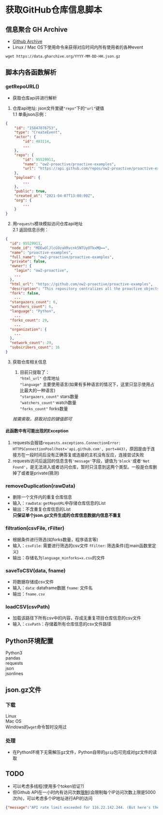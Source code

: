 # 获取GitHub仓库信息脚本

## 信息聚合 GH Archive
* [Github Archive](https://www.gharchive.org/)
* Linux / Mac OS下使用命令来获得对应时间内所有使用者的各种event
```shell
wget https://data.gharchive.org/YYYY-MM-DD-HH.json.gz
```

## 脚本内各函数解析
### getRepoURL()
* 获取仓库api并进行解析

1. 仓库api地址: json文件里键`"repo"`下的`"url"`键值  
   1.1 单条json示例：
```json
{
    "id": "15847076753",
    "type": "CreateEvent",
    "actor": {
        "id": 483114,
        ...
    },
    "repo": {
        "id": 95529911,
        "name": "ow2-proactive/proactive-examples",
        "url": "https://api.github.com/repos/ow2-proactive/proactive-examples"
    },
    "payload": {
        ...
    },
    "public": true,
    "created_at": "2021-04-07T13:00:00Z",
    "org": {    
        ...
    }
}
```
2. 用`requests`模块模拟访问仓库api地址  
   2.1 返回信息示例：
```json
{
  "id": 95529911,
  "node_id": "MDEwOlJlcG9zaXRvcnk5NTUyOTkxMQ==",
  "name": "proactive-examples",
  "full_name": "ow2-proactive/proactive-examples",
  "private": false,
  "owner": {
    "login": "ow2-proactive",
    ...
  },
  "html_url": "https://github.com/ow2-proactive/proactive-examples",
  "description": "This repository centralizes all the proactive objects (workflows, rules,..)",
  "fork": false,
    ...
  "stargazers_count": 6,
  "watchers_count": 6,
  "language": "Python",
    ...
  "forks_count": 29,
    ...
  "organization": {
    ...
  },
  "network_count": 29,
  "subscribers_count": 16
}
```

3. 获取仓库相关信息  
   1. 目前只提取了：  
   `"html_url"` 仓库地址  
   `"language"` 主要使用语言(如果有多种语言的情况下，这里只显示使用占比最大的一种语言)  
   `"stargazers_count"` stars数量  
   `"watchers_count"` watch数量  
   `"forks_count"` forks数量  

   *按需索取，获取对应的键值即可*


#### 此函数中有可能出现的Exception
1. requests会报错`requests.exceptions.ConnectionError: HTTPSConnectionPool(host='api.github.com', port=443)`，原因是由于连接方在一段时间后没有正确答复或连接的主机没有反应，连接尝试失败
2. requests访问后返回的信息含有`'message'`字段，键值为`'block'`或者`'Not Found'`，是无法进入或者访问仓库，暂时只注意到这两个类型。一般是仓库删掉了或者是private(猜测)



### removeDuplication(rawData)
* 删除一个文件内的重复仓库信息
* 输入：`rawData`: `getRepoURL`中存储仓库信息的List
* 输出：不含重复仓库信息的List  
**只保证单个json.gz文件生成的仓库信息数据内信息不重复**

### filtration(csvFile, rFilter)
* 根据条件进行筛选(如forks数量，程序语言等)
* 输入：`csvFile`: 需要进行筛选的csv文件  `fFilter`: 筛选条件(在main函数里定义)
* 输出：存储名为`language_minforks=x.csv`的文件

### saveToCSV(data, fname)
* 将数据存储成csv文件
* 输入：`data`: dataframe数据  `fname`: 文件名
* 输出：`fname.csv`

### loadCSV(csvPath)
* 加载该路径下所有csv中的内容，存成无重复项目仓库信息的csv文件
* 输入：`csvPath`：存储着所有仓库信息的csv文件路径

## Python环境配置
Python3  
pandas  
requests  
json  
jsonlines

## json.gz文件
### 下载
Linux  
Mac OS  
Windows的`wget`命令暂时没用过
### 处理
* 在Python环境下无需解压gz文件，Python自带的`gzip`包可完成对gz文件的读取

## TODO
* 可以考虑多线程(使用多个token验证?)
* 但Github API在一小时内有访问次数[限制](https://docs.github.com/en/rest/overview/resources-in-the-rest-api#rate-limiting)(会限制每个IP访问次数上限是5000次/h)，可以考虑多个IP地址进行API的访问
```json
{"message":"API rate limit exceeded for 116.22.142.244. (But here's the good news: Authenticated requests get a higher rate limit. Check out the documentation for more details.)","documentation_url":"https://docs.github.com/rest/overview/resources-in-the-rest-api#rate-limiting"}
```
